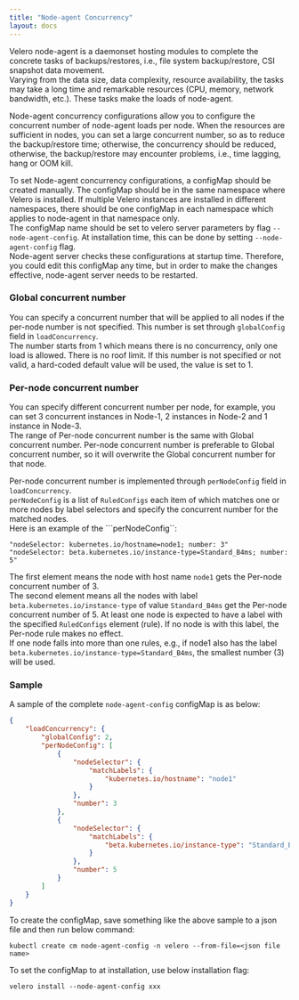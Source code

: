 ```yaml
---
title: "Node-agent Concurrency"
layout: docs
---
```


Velero node-agent is a daemonset hosting modules to complete the concrete tasks of backups/restores, i.e., file system backup/restore, CSI snapshot data movement.  
Varying from the data size, data complexity, resource availability, the tasks may take a long time and remarkable resources (CPU, memory, network bandwidth, etc.). These tasks make the loads of node-agent.   

Node-agent concurrency configurations allow you to configure the concurrent number of node-agent loads per node. When the resources are sufficient in nodes, you can set a large concurrent number, so as to reduce the backup/restore time; otherwise, the concurrency should be reduced, otherwise, the backup/restore may encounter problems, i.e., time lagging, hang or OOM kill.  

To set Node-agent concurrency configurations, a configMap should be created manually. The configMap should be in the same namespace where Velero is installed. If multiple Velero instances are installed in different namespaces, there should be one configMap in each namespace which applies to node-agent in that namespace only.  
The configMap name should be set to velero server parameters by flag ```--node-agent-config```. At installation time, this can be done by setting ```--node-agent-config``` flag.  
Node-agent server checks these configurations at startup time. Therefore, you could edit this configMap any time, but in order to make the changes effective, node-agent server needs to be restarted.  

### Global concurrent number
You can specify a concurrent number that will be applied to all nodes if the per-node number is not specified. This number is set through ```globalConfig``` field in ```loadConcurrency```.  
The number starts from 1 which means there is no concurrency, only one load is allowed. There is no roof limit. If this number is not specified or not valid, a hard-coded default value will be used, the value is set to 1. 

### Per-node concurrent number
You can specify different concurrent number per node, for example, you can set 3 concurrent instances in Node-1, 2 instances in Node-2 and 1 instance in Node-3.  
The range of Per-node concurrent number is the same with Global concurrent number. Per-node concurrent number is preferable to Global concurrent number, so it will overwrite the Global concurrent number for that node.  

Per-node concurrent number is implemented through ```perNodeConfig``` field in ```loadConcurrency```.  
```perNodeConfig``` is a list of ```RuledConfigs``` each item of which matches one or more nodes by label selectors and specify the concurrent number for the matched nodes.  
Here is an example of the ```perNodeConfig``:
```
"nodeSelector: kubernetes.io/hostname=node1; number: 3"
"nodeSelector: beta.kubernetes.io/instance-type=Standard_B4ms; number: 5"
```
The first element means the node with host name ```node1``` gets the Per-node concurrent number of 3.  
The second element means all the nodes with label ```beta.kubernetes.io/instance-type``` of value ```Standard_B4ms``` get the Per-node concurrent number of 5. 
At least one node is expected to have a label with the specified ```RuledConfigs``` element (rule). If no node is with this label, the Per-node rule makes no effect.  
If one node falls into more than one rules, e.g., if node1 also has the label ```beta.kubernetes.io/instance-type=Standard_B4ms```, the smallest number (3) will be used.  

### Sample
A sample of the complete ```node-agent-config``` configMap is as below:
```json
{
    "loadConcurrency": {
        "globalConfig": 2,
        "perNodeConfig": [
            {
                "nodeSelector": {
                    "matchLabels": {
                        "kubernetes.io/hostname": "node1"
                    }
                },
                "number": 3
            },
            {
                "nodeSelector": {
                    "matchLabels": {
                        "beta.kubernetes.io/instance-type": "Standard_B4ms"
                    }
                },
                "number": 5
            }
        ]
    }
}
```
To create the configMap, save something like the above sample to a json file and then run below command:
```
kubectl create cm node-agent-config -n velero --from-file=<json file name>
```
To set the configMap to at installation, use below installation flag:
```
velero install --node-agent-config xxx
```


